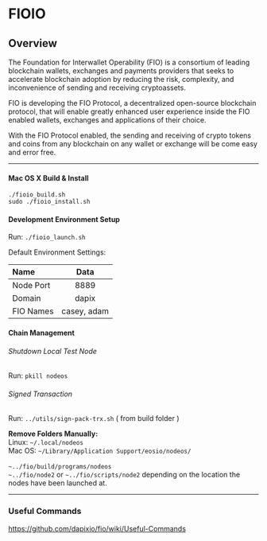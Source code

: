         
# FIOIO  

## Overview

The Foundation for Interwallet Operability (FIO) is a consortium of leading blockchain wallets, exchanges and payments providers that seeks to accelerate blockchain adoption by reducing the risk, complexity, and inconvenience of sending and receiving cryptoassets.

FIO is developing the FIO Protocol, a decentralized open-source blockchain protocol, that will enable greatly enhanced user experience inside the FIO enabled wallets, exchanges and applications of their choice.

With the FIO Protocol enabled, the sending and receiving of crypto tokens and coins from any blockchain on any wallet or exchange will be come easy and error free. 

____
#### Mac OS X Build & Install  
    
    ./fioio_build.sh  
    sudo ./fioio_install.sh  
  
#### Development Environment Setup

Run: `./fioio_launch.sh`  

Default Environment Settings: 

|    Name    | Data     |
| :---------|:--------:|
| Node Port  | 8889 |  
| Domain     | dapix |
| FIO Names  | casey, adam |

#### Chain Management
###### Shutdown Local Test Node
Run: `pkill nodeos`


###### Signed Transaction

Run: `../utils/sign-pack-trx.sh` ( from build folder )

**Remove Folders Manually:<br>**
Linux: `~/.local/nodeos`<br>
Mac OS: `~/Library/Application Support/eosio/nodeos/`<br><br> `~../fio/build/programs/nodeos`<br>
 `~../fio/node2` or `~../fio/scripts/node2` depending on the location the nodes have been launched at. 

  
---  
  
### Useful Commands
https://github.com/dapixio/fio/wiki/Useful-Commands

